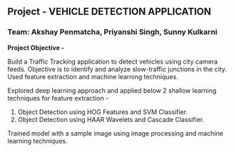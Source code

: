 ## Project - VEHICLE DETECTION APPLICATION

### Team: Akshay Penmatcha, Priyanshi Singh, Sunny Kulkarni

**Project Objective -**

Build a Traffic Tracking application to detect vehicles using city camera feeds. Objective is to identify and analyze slow-traffic junctions in the city. Used feature extraction and machine learning techniques.

Explored deep learning approach and applied below 2 shallow learning techniques for feature extraction -

1. Object Detection using HOG Features and SVM Classifier.  
2. Object Detection using HAAR Wavelets and Cascade Classifier.

Trained model with a sample image using image processing and machine learning techniques.
